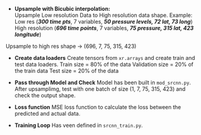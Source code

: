 - **Upsample with Bicubic interpolation:**  
Upsample Low resolution Data to High resolution data shape.
Example: 
Low res (***300 time pts***, 7 variables, ***50 pressure levels, 72 lat, 73 long***) 
High resolution (***696 time points***, 7 variables, ***75 pressure, 315 lat, 423 longitude***)

Upsample to high res shape -> (696, 7, 75, 315, 423)

- **Create data loaders**
Create tensors from `xr.arrays` and create train and test data loaders.
Train size = 80% of the data
Validation size = 20% of the train data
Test size = 20% of the data

- **Pass through Model and Check**
Model has been built in `mod_srcnn.py`. After upsamplimg, test with one batch of size (1, 7, 75, 315, 423) and check the output shape.

- **Loss function**
MSE loss function to calculate the loss between the predicted and actual data.

- **Training Loop**
Has veen defined in `srcnn_train.py`. 

